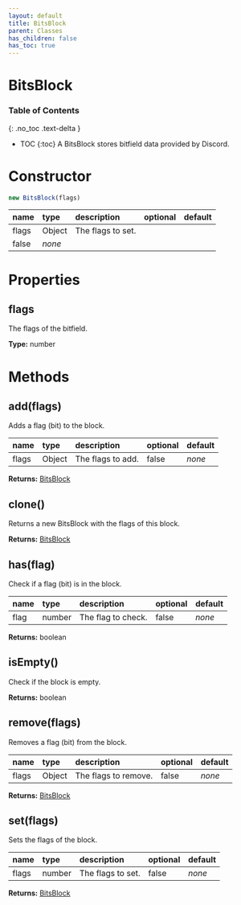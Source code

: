 ```yaml
---
layout: default
title: BitsBlock
parent: Classes
has_children: false
has_toc: true
---
```


# BitsBlock
### Table of Contents
{: .no_toc .text-delta }

- TOC
{:toc}
A BitsBlock stores bitfield data provided by Discord.
# Constructor
```js
new BitsBlock(flags)
```

| name | type | description | optional | default |
|:-----|:-----|:------------|:---------|:--------|
| flags | Object | The flags to set.
 | false | *none* |

# Properties
## flags
The flags of the bitfield.

**Type:** number

# Methods
## add(flags)
Adds a flag (bit) to the block.

| name | type | description | optional | default |
|:-----|:-----|:------------|:---------|:--------|
| flags | Object | The flags to add. | false | *none* |

**Returns:** [BitsBlock](/classes/BitsBlock)

## clone()
Returns a new BitsBlock with the flags of this
block.

**Returns:** [BitsBlock](/classes/BitsBlock)

## has(flag)
Check if a flag (bit) is in the block.

| name | type | description | optional | default |
|:-----|:-----|:------------|:---------|:--------|
| flag | number | The flag to check. | false | *none* |

**Returns:** boolean

## isEmpty()
Check if the block is empty.

**Returns:** boolean

## remove(flags)
Removes a flag (bit) from the block.

| name | type | description | optional | default |
|:-----|:-----|:------------|:---------|:--------|
| flags | Object | The flags to remove. | false | *none* |

**Returns:** [BitsBlock](/classes/BitsBlock)

## set(flags)
Sets the flags of the block.

| name | type | description | optional | default |
|:-----|:-----|:------------|:---------|:--------|
| flags | number | The flags to set. | false | *none* |

**Returns:** [BitsBlock](/classes/BitsBlock)

